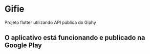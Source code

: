 # Gifie

Projeto flutter utilizando API pública do Giphy

## O aplicativo está funcionando e publicado na Google Play ##
